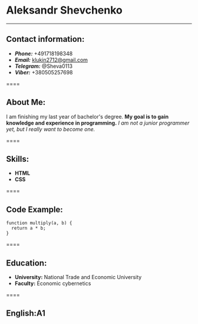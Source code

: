 # Aleksandr Shevchenko

------

## Contact information:
- ***Phone:*** +491718198348
- ***Email:*** klukin2712@gmail.com
- ***Telegram:*** @Sheva0113
- ***Viber:*** +380505257698

====

## About Me:
I am finishing my last year of bachelor's degree. **My goal is to gain knowledge and experience in programming.** *I am not a junior programmer yet,
but I really want to become one.*

====

## Skills:
- **HTML**
- **CSS**

====

## Code Example:
```
function multiply(a, b) {
  return a * b;
}
```
====

## Education:
- **University:** National Trade and Economic University
- **Faculty:** Economic cybernetics

====

## English:**A1**
